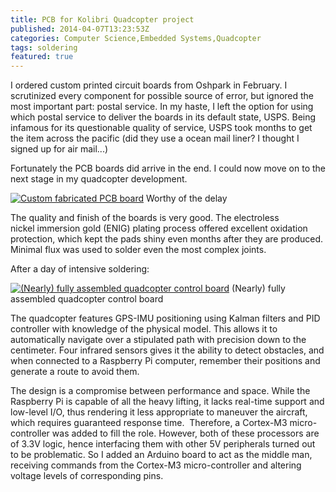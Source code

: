 ```yaml
---
title: PCB for Kolibri Quadcopter project
published: 2014-04-07T13:23:53Z
categories: Computer Science,Embedded Systems,Quadcopter
tags: soldering
featured: true
---
```


I ordered custom printed circuit boards from Oshpark in February. I scrutinized every component for possible source of error, but ignored the most important part: postal service. In my haste, I left the option for using which postal service to deliver the boards in its default state, USPS. Being infamous for its questionable quality of service, USPS took months to get the item across the pacific (did they use a ocean mail liner? I thought I signed up for air mail...)

Fortunately the PCB boards did arrive in the end. I could now move on to the next stage in my quadcopter development.

[![Custom fabricated PCB board](https://static.thinkingandcomputing.com/2014/04/pcb.jpg)](https://static.thinkingandcomputing.com/2014/04/pcb_l.jpg)
<tnc-caption>Worthy of the delay</tnc-caption>

The quality and finish of the boards is very good. The electroless nickel immersion gold (ENIG) plating process offered excellent oxidation protection, which kept the pads shiny even months after they are produced. Minimal flux was used to solder even the most complex joints.

After a day of intensive soldering: 

[![(Nearly) fully assembled quadcopter control board](https://static.thinkingandcomputing.com/2014/04/cboard.jpg)](https://static.thinkingandcomputing.com/2014/04/cboard_l.jpg)
<tnc-caption>(Nearly) fully assembled quadcopter control board</tnc-caption>

The quadcopter features GPS-IMU positioning using Kalman filters and PID controller with knowledge of the physical model. This allows it to automatically navigate over a stipulated path with precision down to the centimeter. Four infrared sensors gives it the ability to detect obstacles, and when connected to a Raspberry Pi computer, remember their positions and generate a route to avoid them.

The design is a compromise between performance and space. While the Raspberry Pi is capable of all the heavy lifting, it lacks real-time support and low-level I/O, thus rendering it less appropriate to maneuver the aircraft, which requires guaranteed response time.  Therefore, a Cortex-M3 micro-controller was added to fill the role. However, both of these processors are of 3.3V logic, hence interfacing them with other 5V peripherals turned out to be problematic. So I added an Arduino board to act as the middle man, receiving commands from the Cortex-M3 micro-controller and altering voltage levels of corresponding pins.
